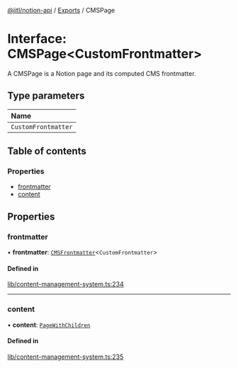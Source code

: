 [@jitl/notion-api](../README.md) / [Exports](../modules.md) / CMSPage

# Interface: CMSPage<CustomFrontmatter\>

A CMSPage is a Notion page and its computed CMS frontmatter.

## Type parameters

| Name |
| :------ |
| `CustomFrontmatter` |

## Table of contents

### Properties

- [frontmatter](CMSPage.md#frontmatter)
- [content](CMSPage.md#content)

## Properties

### frontmatter

• **frontmatter**: [`CMSFrontmatter`](../modules.md#cmsfrontmatter)<`CustomFrontmatter`\>

#### Defined in

[lib/content-management-system.ts:234](https://github.com/justjake/monorepo/blob/main/packages/notion-api/src/lib/content-management-system.ts#L234)

___

### content

• **content**: [`PageWithChildren`](../modules.md#pagewithchildren)

#### Defined in

[lib/content-management-system.ts:235](https://github.com/justjake/monorepo/blob/main/packages/notion-api/src/lib/content-management-system.ts#L235)

